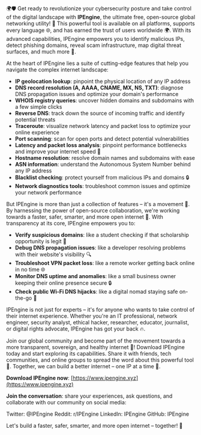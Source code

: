 🌍🛡️ Get ready to revolutionize your cybersecurity posture and take control of the digital landscape with **IPEngine**, the ultimate free, open-source global networking utility! 🚀 This powerful tool is available on all platforms, supports every language 🌐, and has earned the trust of users worldwide 🌍. With its advanced capabilities, IPEngine empowers you to identify malicious IPs, detect phishing domains, reveal scam infrastructure, map digital threat surfaces, and much more 🔗.

At the heart of IPEngine lies a suite of cutting-edge features that help you navigate the complex internet landscape:

* **IP geolocation lookup**: pinpoint the physical location of any IP address
* **DNS record resolution (A, AAAA, CNAME, MX, NS, TXT)**: diagnose DNS propagation issues and optimize your domain's performance
* **WHOIS registry queries**: uncover hidden domains and subdomains with a few simple clicks
* **Reverse DNS**: track down the source of incoming traffic and identify potential threats
* **Traceroute**: visualize network latency and packet loss to optimize your online experience
* **Port scanning**: scan for open ports and detect potential vulnerabilities
* **Latency and packet loss analysis**: pinpoint performance bottlenecks and improve your internet speed 📡
* **Hostname resolution**: resolve domain names and subdomains with ease
* **ASN information**: understand the Autonomous System Number behind any IP address
* **Blacklist checking**: protect yourself from malicious IPs and domains 🔒
* **Network diagnostics tools**: troubleshoot common issues and optimize your network performance

But IPEngine is more than just a collection of features – it's a movement 🌟. By harnessing the power of open-source collaboration, we're working towards a faster, safer, smarter, and more open internet 📡. With transparency at its core, IPEngine empowers you to:

* **Verify suspicious domains**: like a student checking if that scholarship opportunity is legit 💸
* **Debug DNS propagation issues**: like a developer resolving problems with their website's visibility 🔍
* **Troubleshoot VPN packet loss**: like a remote worker getting back online in no time 🌐
* **Monitor DNS uptime and anomalies**: like a small business owner keeping their online presence secure 🔒
* **Check public Wi-Fi DNS hijacks**: like a digital nomad staying safe on-the-go 🚀

IPEngine is not just for experts – it's for anyone who wants to take control of their internet experience. Whether you're an IT professional, network engineer, security analyst, ethical hacker, researcher, educator, journalist, or digital rights advocate, IPEngine has got your back 🔥.

Join our global community and become part of the movement towards a more transparent, sovereign, and healthy internet 🌟! Download IPEngine today and start exploring its capabilities. Share it with friends, tech communities, and online groups to spread the word about this powerful tool 📢. Together, we can build a better internet – one IP at a time 🔑.

**Download IPEngine now**: [https://www.ipengine.xyz](https://www.ipengine.xyz)

**Join the conversation**: share your experiences, ask questions, and collaborate with our community on social media:

Twitter: @IPEngine
Reddit: r/IPEngine
LinkedIn: IPEngine
GitHub: IPEngine

Let's build a faster, safer, smarter, and more open internet – together! 🌟